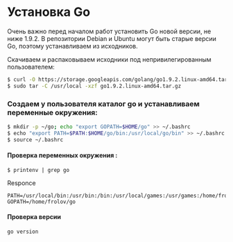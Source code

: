 # Установка Go

Очень важно перед началом работ установить Go новой версии, не ниже 1.9.2. 
В репозитории Debian и Ubuntu могут быть старые версии Go, поэтому устанавливаем из исходников.

Скачиваем и распаковываем исходники под непривилегированным пользователем:

```sh
$ curl -O https://storage.googleapis.com/golang/go1.9.2.linux-amd64.tar.gz
$ sudo tar -C /usr/local -xzf go1.9.2.linux-amd64.tar.gz
```

### Создаем у пользователя каталог go и устанавливаем переменные окружения:

```sh
$ mkdir -p ~/go; echo "export GOPATH=$HOME/go" >> ~/.bashrc
$ echo "export PATH=$PATH:$HOME/go/bin:/usr/local/go/bin" >> ~/.bashrc
$ source ~/.bashrc
```

#### Проверка переменных окружения :

```
$ printenv | grep go
````

Responce
```
PATH=/usr/local/bin:/usr/bin:/bin:/usr/local/games:/usr/games:/home/frolov/go/bin:/usr/local/go/bin
GOPATH=/home/frolov/go
```


#### Проверка версии
```
go version
```
